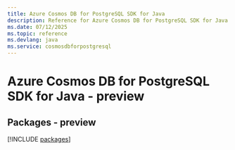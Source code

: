 ```yaml
---
title: Azure Cosmos DB for PostgreSQL SDK for Java
description: Reference for Azure Cosmos DB for PostgreSQL SDK for Java
ms.date: 07/12/2025
ms.topic: reference
ms.devlang: java
ms.service: cosmosdbforpostgresql
---
```

# Azure Cosmos DB for PostgreSQL SDK for Java - preview
## Packages - preview
[!INCLUDE [packages](cosmos-db-for-postgresql-index.md)]